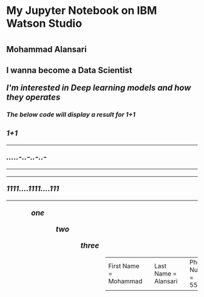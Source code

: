 <H1>My Jupyter Notebook on IBM Watson Studio<H1>

<H2>Mohammad Alansari<H2>
    <p>I wanna become a Data Scientist<p>
    <em>I'm interested in Deep learning models and how they operates<em>
    <H3> The below code will display a result for 1+1<H3>
    1+1
    <hr>.....-..-..-..-<hr>

<hr>1111....1111....111<hr>

<ul>
 <ul><il>one<il><ul>
<ul><il>two<il><ul>
<ul><il>three<il><ul>
<ul>
    
<table>
    <td>First Name =
        Mohammad<td>
    <td>Last Name =
        Alansari<td>
    <td>Phone Number =
        5555555<td>
